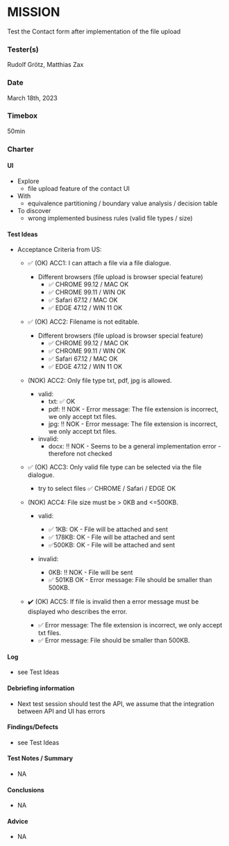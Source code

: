 # MISSION
Test the Contact form after implementation of the file upload

### Tester(s)
Rudolf Grötz, Matthias Zax

### Date
March 18th, 2023

### Timebox
50min

### Charter
#### UI
- Explore
    - file upload feature of the contact UI
- With
    - equivalence partitioning / boundary value analysis / decision table
- To discover
    - wrong implemented business rules (valid file types / size)

#### Test Ideas
- Acceptance Criteria from US:
  - :white_check_mark: (OK) ACC1: I can attach a file via a file dialogue. 
    - Different browsers (file upload is browser special feature)
      - :white_check_mark: CHROME 99.12 / MAC OK
      - :white_check_mark: CHROME 99.11 / WIN OK
      - :white_check_mark: Safari 67.12 / MAC OK
      - :white_check_mark: EDGE 47.12 / WIN 11 OK
      
  - :white_check_mark: (OK) ACC2: Filename is not editable. 
    - Different browsers (file upload is browser special feature)
      - :white_check_mark: CHROME 99.12 / MAC OK
      - :white_check_mark: CHROME 99.11 / WIN OK
      - :white_check_mark: Safari 67.12 / MAC OK
      - :white_check_mark: EDGE 47.12 / WIN 11 OK
      
  - (NOK) ACC2: Only file type txt, pdf, jpg is allowed. 
    - valid: 
      - txt: :white_check_mark: OK
      - pdf: :bangbang: NOK - Error message: The file extension is incorrect, we only accept txt files.
      - jpg: :bangbang: NOK - Error message: The file extension is incorrect, we only accept txt files.
    - invalid: 
      - docx: :bangbang: NOK - Seems to be a general implementation error - therefore not checked
    
  - :white_check_mark: (OK) ACC3: Only valid file type can be selected via the file dialogue. 
    - try to select files
      :white_check_mark: CHROME / Safari / EDGE OK
    
  - (NOK) ACC4: File size must be > 0KB and <=500KB. 
    - valid: 
      - :white_check_mark: 1KB: OK - File will be attached and sent
      - :white_check_mark: 178KB: OK - File will be attached and sent
      - :white_check_mark:500KB: OK - File will be attached and sent
      
    - invalid: 
      - 0KB: :bangbang: NOK - File will be sent
      - :white_check_mark: 501KB OK - Error message: File should be smaller than 500KB.
    
  - :heavy_check_mark: (OK) ACC5: If file is invalid then a error message must be displayed who describes the error.
    - :white_check_mark: Error message: The file extension is incorrect, we only accept txt files.
    - :white_check_mark: Error message: File should be smaller than 500KB.

#### Log
- see Test Ideas

#### Debriefing information
- Next test session should test the API, we assume that the integration between API and UI has errors

#### Findings/Defects
- see Test Ideas

#### Test Notes / Summary
- NA

#### Conclusions
- NA

#### Advice
- NA
